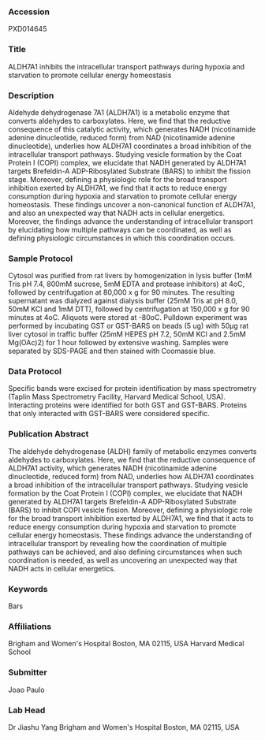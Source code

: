 ### Accession
PXD014645

### Title
ALDH7A1 inhibits the intracellular transport pathways during hypoxia and starvation to promote cellular energy homeostasis

### Description
Aldehyde dehydrogenase 7A1 (ALDH7A1) is a metabolic enzyme that converts aldehydes to carboxylates.  Here, we find that the reductive consequence of this catalytic activity, which generates NADH (nicotinamide adenine dinucleotide, reduced form) from NAD (nicotinamide adenine dinucleotide), underlies how ALDH7A1 coordinates a broad inhibition of the intracellular transport pathways.  Studying vesicle formation by the Coat Protein I (COPI) complex, we elucidate that NADH generated by ALDH7A1 targets Brefeldin-A ADP-Ribosylated Substrate (BARS) to inhibit the fission stage.  Moreover, defining a physiologic role for the broad transport inhibition exerted by ALDH7A1, we find that it acts to reduce energy consumption during hypoxia and starvation to promote cellular energy homeostasis.  These findings uncover a non-canonical function of ALDH7A1, and also an unexpected way that NADH acts in cellular energetics.  Moreover, the findings advance the understanding of intracellular transport by elucidating how multiple pathways can be coordinated, as well as defining physiologic circumstances in which this coordination occurs.

### Sample Protocol
Cytosol was purified from rat livers by homogenization in lysis buffer (1mM Tris pH 7.4, 800mM sucrose, 5mM EDTA and protease inhibitors) at 4oC, followed by centrifugation at 80,000 x g for 90 minutes. The resulting supernatant was dialyzed against dialysis buffer (25mM Tris at pH 8.0, 50mM KCl and 1mM DTT), followed by centrifugation at 150,000 x g for 90 minutes at 4oC. Aliquots were stored at -80oC. Pulldown experiment was performed by incubating GST or GST-BARS on beads (5 ug) with 50μg rat liver cytosol in traffic buffer (25mM HEPES pH 7.2, 50mM KCl and 2.5mM Mg(OAc)2) for 1 hour followed by extensive washing. Samples were separated by SDS-PAGE and then stained with Coomassie blue.

### Data Protocol
Specific bands were excised for protein identification by mass spectrometry (Taplin Mass Spectrometry Facility, Harvard Medical School, USA). Interacting proteins were identified for both GST and GST-BARS. Proteins that only interacted with GST-BARS were considered specific.

### Publication Abstract
The aldehyde dehydrogenase (ALDH) family of metabolic enzymes converts aldehydes to carboxylates. Here, we find that the reductive consequence of ALDH7A1 activity, which generates NADH (nicotinamide adenine dinucleotide, reduced form) from NAD, underlies how ALDH7A1 coordinates a broad inhibition of the intracellular transport pathways. Studying vesicle formation by the Coat Protein I (COPI) complex, we elucidate that NADH generated by ALDH7A1 targets Brefeldin-A ADP-Ribosylated Substrate (BARS) to inhibit COPI vesicle fission. Moreover, defining a physiologic role for the broad transport inhibition exerted by ALDH7A1, we find that it acts to reduce energy consumption during hypoxia and starvation to promote cellular energy homeostasis. These findings advance the understanding of intracellular transport by revealing how the coordination of multiple pathways can be achieved, and also defining circumstances when such coordination is needed, as well as uncovering an unexpected way that NADH acts in cellular energetics.

### Keywords
Bars

### Affiliations
Brigham and Women's Hospital Boston, MA 02115, USA
Harvard Medical School

### Submitter
Joao Paulo

### Lab Head
Dr Jiashu Yang
Brigham and Women's Hospital Boston, MA 02115, USA


